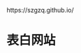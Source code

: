 <html>
	<head>
		<meta charset="utf-8" />
	</head>
	<body>
		<p>https://szgzq.github.io/</p>
		<div id="">
			<h1>表白网站</h1>
		</div>
</html>
